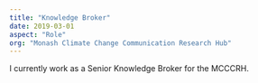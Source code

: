 ```yaml
---
title: "Knowledge Broker"
date: 2019-03-01
aspect: "Role"
org: "Monash Climate Change Communication Research Hub"
---
```


I currently work as a Senior Knowledge Broker for the MCCCRH.
